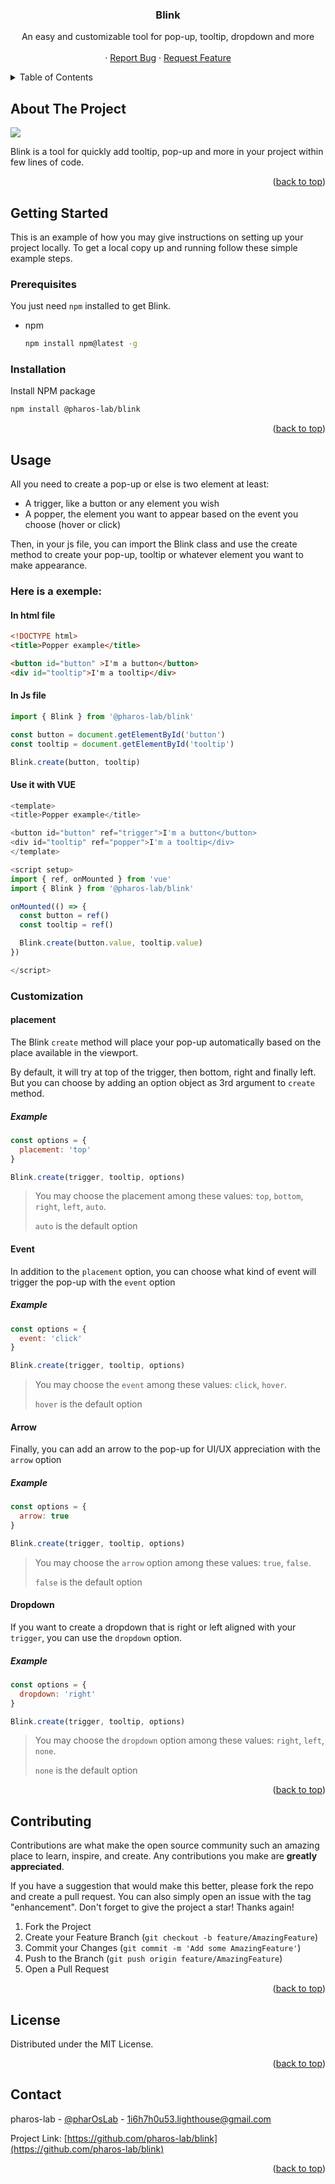<a name="readme-top"></a>

<!-- PROJECT LOGO
<br />
<div align="center">
  <a href="https://github.com/pharos-lab/blink">
    <img src="images/logo.png" alt="Logo" width="80" height="80">
  </a>-->

<h3 align="center">Blink</h3>

  <p align="center">
    An easy and customizable tool for pop-up, tooltip, dropdown and more
    <br />
    <br />
    ·
    <a href="https://github.com/pharos-lab/blink/issues">Report Bug</a>
    ·
    <a href="https://github.com/pharos-lab/blink/issues">Request Feature</a>
  </p>
</div>

<!-- TABLE OF CONTENTS -->
<details>
  <summary>Table of Contents</summary>
  <ol>
    <li>
      <a href="#about-the-project">About The Project</a>
    </li>
    <li>
      <a href="#getting-started">Getting Started</a>
      <ul>
        <li><a href="#prerequisites">Prerequisites</a></li>
        <li><a href="#installation">Installation</a></li>
      </ul>
    </li>
    <li><a href="#usage">Usage</a></li>
    <li><a href="#contributing">Contributing</a></li>
    <li><a href="#license">License</a></li>
    <li><a href="#contact">Contact</a></li>
  </ol>
</details>

<!-- ABOUT THE PROJECT -->

## About The Project

<img src="./dist/tooltip.png">

Blink is a tool for quickly add tooltip, pop-up and more in your project within few lines of code.

<p align="right">(<a href="#readme-top">back to top</a>)</p>

<!-- GETTING STARTED -->

## Getting Started

This is an example of how you may give instructions on setting up your project locally.
To get a local copy up and running follow these simple example steps.

### Prerequisites

You just need `npm` installed to get Blink.

- npm
  ```sh
  npm install npm@latest -g
  ```

### Installation

Install NPM package

```sh
npm install @pharos-lab/blink
```

<p align="right">(<a href="#readme-top">back to top</a>)</p>

<!-- USAGE EXAMPLES -->

## Usage

All you need to create a pop-up or else is two element at least:

- A trigger, like a button or any element you wish
- A popper, the element you want to appear based on the event you choose (hover or click)

Then, in your js file, you can import the Blink class and use the create method to create your pop-up, tooltip or whatever element you want to make appearance.

### Here is a exemple:

#### In html file

```html
<!DOCTYPE html>
<title>Popper example</title>

<button id="button" >I'm a button</button>
<div id="tooltip">I'm a tooltip</div>
```

#### In Js file

```js
import { Blink } from '@pharos-lab/blink'

const button = document.getElementById('button')
const tooltip = document.getElementById('tooltip')

Blink.create(button, tooltip)

```

#### Use it with VUE

```js
<template>
<title>Popper example</title>

<button id="button" ref="trigger">I'm a button</button>
<div id="tooltip" ref="popper">I'm a tooltip</div>
</template>

<script setup>
import { ref, onMounted } from 'vue'
import { Blink } from '@pharos-lab/blink'

onMounted(() => {
  const button = ref()
  const tooltip = ref()

  Blink.create(button.value, tooltip.value)
})

</script>
```

### Customization

#### placement

The Blink `create` method will place your pop-up automatically based on the place available in the viewport.

By default, it will try at top of the trigger, then bottom, right and finally left. But you can choose by adding an option object as 3rd argument to `create` method.

##### Example

```js
const options = {
  placement: 'top'
}

Blink.create(trigger, tooltip, options)
```

> You may choose the placement among these values: `top`, `bottom`, `right`, `left`, `auto`.
>
> `auto` is the default option

#### Event

In addition to the `placement` option, you can choose what kind of event will trigger the pop-up with the `event` option

##### Example

```js
const options = {
  event: 'click'
}

Blink.create(trigger, tooltip, options)
```

> You may choose the `event` among these values: `click`, `hover`.
>
> `hover` is the default option

#### Arrow

Finally, you can add an arrow to the pop-up for UI/UX appreciation with the `arrow` option

##### Example

```js
const options = {
  arrow: true
}

Blink.create(trigger, tooltip, options)
```

> You may choose the `arrow` option among these values: `true`, `false`.
>
> `false` is the default option

#### Dropdown

If you want to create a dropdown that is right or left aligned with your `trigger`, you can use the `dropdown` option.

##### Example

```js
const options = {
  dropdown: 'right'
}

Blink.create(trigger, tooltip, options)
```

> You may choose the `dropdown` option among these values: `right`, `left`, `none`.
>
> `none` is the default option

<!--_For more examples, please refer to the [Documentation](https://example.com)_-->

<p align="right">(<a href="#readme-top">back to top</a>)</p>

<!-- CONTRIBUTING -->

## Contributing

Contributions are what make the open source community such an amazing place to learn, inspire, and create. Any contributions you make are **greatly appreciated**.

If you have a suggestion that would make this better, please fork the repo and create a pull request. You can also simply open an issue with the tag "enhancement".
Don't forget to give the project a star! Thanks again!

1. Fork the Project
2. Create your Feature Branch (`git checkout -b feature/AmazingFeature`)
3. Commit your Changes (`git commit -m 'Add some AmazingFeature'`)
4. Push to the Branch (`git push origin feature/AmazingFeature`)
5. Open a Pull Request

<p align="right">(<a href="#readme-top">back to top</a>)</p>

<!-- LICENSE -->

## License

Distributed under the MIT License.

<p align="right">(<a href="#readme-top">back to top</a>)</p>

<!-- CONTACT -->

## Contact

pharos-lab - [@pharOsLab](https://twitter.com/pharOsLab) - 1i6h7h0u53.lighthouse@gmail.com

Project Link: [https://github.com/pharos-lab/blink](https://github.com/pharos-lab/blink)

<p align="right">(<a href="#readme-top">back to top</a>)</p>

<!-- MARKDOWN LINKS & IMAGES -->
<!-- https://www.markdownguide.org/basic-syntax/#reference-style-links -->

[issues-url]: https://github.com/pharos-lab/blink/issues
[license-shield]: https://img.shields.io/github/license/pharos-lab/blink.svg?style=for-the-badge
[license-url]: https://github.com/pharos-lab/blink/blob/master/LICENSE.txt
